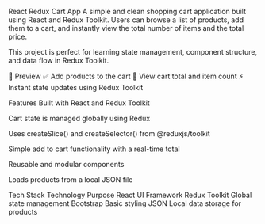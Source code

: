 React Redux Cart App
A simple and clean shopping cart application built using React and Redux Toolkit. Users can browse a list of products, add them to a cart, and instantly view the total number of items and the total price.

This project is perfect for learning state management, component structure, and data flow in Redux Toolkit.

📸 Preview
✅ Add products to the cart
🛒 View cart total and item count
⚡ Instant state updates using Redux Toolkit

Features
Built with React and Redux Toolkit

Cart state is managed globally using Redux

Uses createSlice() and createSelector() from @reduxjs/toolkit

Simple add to cart functionality with a real-time total

Reusable and modular components

Loads products from a local JSON file

 Tech Stack
Technology	Purpose
React	UI Framework
Redux Toolkit	Global state management
Bootstrap	Basic styling
JSON	Local data storage for products

